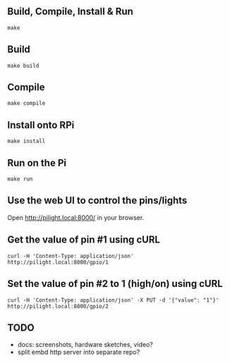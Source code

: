 ## Build, Compile, Install & Run

`make`

## Build

`make build`

## Compile

`make compile`

## Install onto RPi

`make install`

## Run on the Pi

`make run`

## Use the web UI to control the pins/lights

Open http://pilight.local:8000/ in your browser.

## Get the value of pin #1 using cURL

`curl -H 'Content-Type: application/json'  http://pilight.local:8000/gpio/1`

## Set the value of pin #2 to 1 (high/on) using cURL

`curl -H 'Content-Type: application/json' -X PUT -d '{"value": "1"}' http://pilight.local:8000/gpio/2`

## TODO

* docs: screenshots, hardware sketches, video?
* split embd http server into separate repo?
